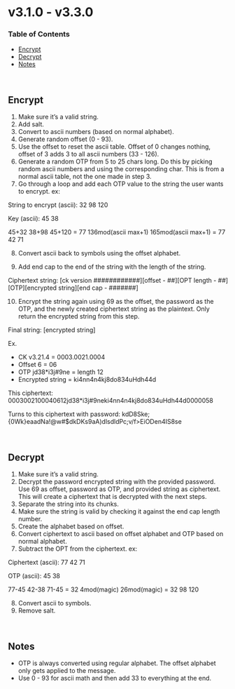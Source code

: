 # v3.1.0 - v3.3.0

### Table of Contents
- [Encrypt](#encrypt)
- [Decrypt](#decrypt)
- [Notes](#notes)

<br>

## Encrypt

1. Make sure it’s a valid string.
2. Add salt.
3. Convert to ascii numbers (based on normal alphabet).
4. Generate random offset (0 - 93).
5. Use the offset to reset the ascii table. Offset of 0 changes nothing, offset of 3 adds 3 to all ascii numbers (33 - 126).
6. Generate a random OTP from 5 to 25 chars long. Do this by picking random ascii numbers and using the corresponding char. This is from a normal ascii table, not the one made in step 3.
7. Go through a loop and add each OTP value to the string the user wants to encrypt. ex:

  String to encrypt (ascii): 32 98 120

  Key (ascii): 45 38

  45+32 38+98 45+120 = 77 136mod(ascii max+1) 165mod(ascii max+1) = 77 42 71

8. Convert ascii back to symbols using the offset alphabet.

9. Add end cap to the end of the string with the length of the string.

  Ciphertext string: [ck version ############][offset - ##][OPT length - ##][OTP][encrypted string][end cap - #######]

10. Encrypt the string again using 69 as the offset, the password as the OTP, and the newly created ciphertext string as the plaintext. Only return the encrypted string from this step.

Final string: [encrypted string]

Ex.
- CK v3.21.4 = 0003.0021.0004
- Offset 6 = 06
- OTP jd38*i3j#9ne = length 12
- Encrypted string = ki4nn4n4kj8do834uHdh44d

This ciphertext: 0003002100040612jd38*i3j#9neki4nn4n4kj8do834uHdh44d0000058

Turns to this ciphertext with password: kdD8Ske;{0Wk}eaadNa!@w#$dkDKs9aA)dlsdldPc;v/f>EiODen4IS8se

<br>

## Decrypt

1. Make sure it’s a valid string.
2. Decrypt the password encrypted string with the provided password. Use 69 as offset, password as OTP, and provided string as ciphertext. This will create a ciphertext that is decrypted with the next steps.
3. Separate the string into its chunks.
4. Make sure the string is valid by checking it against the end cap length number.
5. Create the alphabet based on offset.
6. Convert ciphertext to ascii based on offset alphabet and OTP based on normal alphabet.
7. Subtract the OPT from the ciphertext. ex:

  Ciphertext (ascii): 77 42 71

  OTP (ascii): 45 38

  77-45 42-38 71-45 = 32 4mod(magic) 26mod(magic) = 32 98 120

8. Convert ascii to symbols.
9. Remove salt.

<br>

## Notes

- OTP is always converted using regular alphabet. The offset alphabet only gets applied to the message.
- Use 0 - 93 for ascii math and then add 33 to everything at the end.
